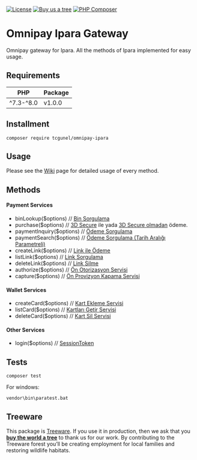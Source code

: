 [![License](https://poser.pugx.org/tcgunel/omnipay-ipara/license)](https://packagist.org/packages/tcgunel/omnipay-ipara)
[![Buy us a tree](https://img.shields.io/badge/Treeware-%F0%9F%8C%B3-lightgreen)](https://plant.treeware.earth/tcgunel/omnipay-ipara)
[![PHP Composer](https://github.com/tcgunel/omnipay-ipara/actions/workflows/tests.yml/badge.svg)](https://github.com/tcgunel/omnipay-ipara/actions/workflows/tests.yml)

# Omnipay Ipara Gateway
Omnipay gateway for Ipara. All the methods of Ipara implemented for easy usage.

## Requirements
| PHP       | Package |
|-----------|---------|
| ^7.3-^8.0 | v1.0.0  |

## Installment

```
composer require tcgunel/omnipay-ipara
```

## Usage

Please see the [Wiki](https://github.com/tcgunel/omnipay-ipara/wiki) page for detailed usage of every method.

## Methods
#### Payment Services

* binLookup($options) // [Bin Sorgulama](https://dev.ipara.com.tr/Home/PaymentServices#binInqury)
* purchase($options) // [3D Secure](https://dev.ipara.com.tr/Home/PaymentServices#securePaymentOneStep) ile yada [3D Secure olmadan](https://dev.ipara.com.tr/Home/PaymentServices#apiPayment) ödeme.
* paymentInquiry($options) // [Ödeme Sorgulama](https://dev.ipara.com.tr/Home/PaymentServices#paymentInqury)
* paymentSearch($options) // [Ödeme Sorgulama (Tarih Aralığı Parametreli)](https://dev.ipara.com.tr/Home/PaymentServices#paymentInqury)
* createLink($options) // [Link ile Ödeme](https://dev.ipara.com.tr/Home/PaymentServices#payByLink)
* listLink($options) // [Link Sorgulama](https://dev.ipara.com.tr/Home/PaymentServices#payByLink)
* deleteLink($options) // [Link Silme](https://dev.ipara.com.tr/Home/PaymentServices#payByLink)
* authorize($options) // [Ön Otorizasyon Servisi](https://dev.ipara.com.tr/Home/PaymentServices#payOtorizasyon)
* capture($options) // [Ön Provizyon Kapama Servisi](https://dev.ipara.com.tr/Home/PaymentServices#payOtorizasyon)

#### Wallet Services

* createCard($options) // [Kart Ekleme Servisi](https://dev.ipara.com.tr/Home/WalletServices#addcardtowallet)
* listCard($options) // [Kartları Getir Servisi](https://dev.ipara.com.tr/Home/WalletServices#getcardsfromwallet)
* deleteCard($options) // [Kart Sil Servisi](https://dev.ipara.com.tr/Home/WalletServices#deletecardfromwallet)


#### Other Services

* login($options) // [SessionToken](https://documenter.getpostman.com/view/10639199/SzRw3Bnj)


## Tests
```
composer test
```
For windows:
```
vendor\bin\paratest.bat
```

## Treeware

This package is [Treeware](https://treeware.earth). If you use it in production, then we ask that you [**buy the world a tree**](https://plant.treeware.earth/tcgunel/omnipay-ipara) to thank us for our work. By contributing to the Treeware forest you’ll be creating employment for local families and restoring wildlife habitats.

